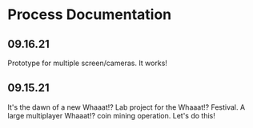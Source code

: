 # Process Documentation

## 09.16.21
Prototype for multiple screen/cameras. It works!

## 09.15.21
It's the dawn of a new Whaaat!? Lab  project for the Whaaat!? Festival. A large multiplayer Whaaat!? coin mining operation. Let's do this!